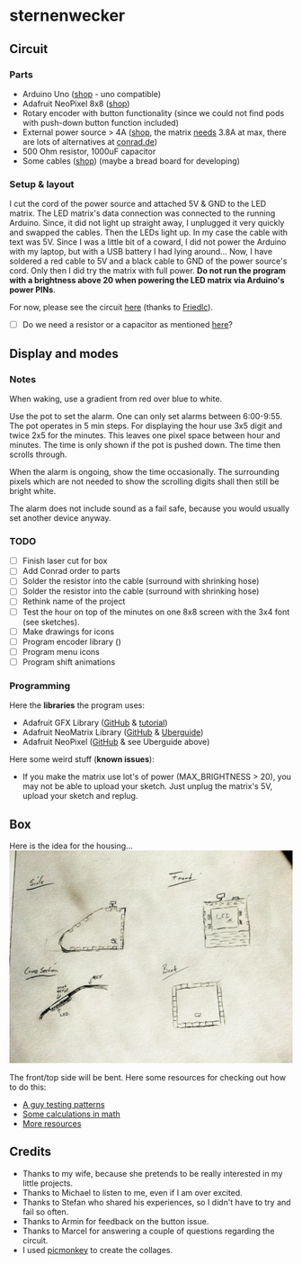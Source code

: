 # sternenwecker

## Circuit

### Parts

- Arduino Uno ([shop](http://www.amazon.de/SainSmart-Kompatibel-Entwicklungsbrett-ATmega328P-enthaltend/dp/B00760RLFO/ref=sr_1_6?ie=UTF8&qid=1425220236&sr=8-6&keywords=Sainsmart) - uno compatible)
- Adafruit NeoPixel 8x8 ([shop](http://www.flikto.de/products/adafruit-neopixel-neomatrix-8x8-64-rgb-led-pixel-matrix))
- Rotary encoder with button functionality (since we could not find pods with push-down button function included)
- External power source > 4A ([shop](http://www.amazon.de/dp/B004S7U4IO), the matrix [needs](https://learn.adafruit.com/adafruit-neopixel-uberguide/power) 3.8A at max, there are lots of alternatives at [conrad.de](http://conrad.de))
- 500 Ohm resistor, 1000uF capacitor
- Some cables ([shop](http://www.amazon.de/dp/B00PXBVRZS)) (maybe a bread board for developing)

### Setup & layout

I cut the cord of the power source and attached 5V & GND to the LED matrix. The LED matrix's data connection was connected to the running Arduino. Since, it did not light up straight away, I unplugged it very quickly and swapped the cables. Then the LEDs light up. In my case the cable with text was 5V. Since I was a little bit of a coward, I did not power the Arduino with my laptop, but with a USB battery I had lying around... Now, I have soldered a red cable to 5V and a black cable to GND of the power source's cord. Only then I did try the matrix with full power. **Do not run the program with a brightness above 20 when powering the LED matrix via Arduino's power PINs**.

For now, please see the circuit [here](http://www.instructables.com/file/F7F8GS5HRCK17ZT) (thanks to [Friedlc](http://www.instructables.com/id/25D-Edge-Lighting-Pixel-LED-Cube/step4/Wire-them-up/)).

* [ ] Do we need a resistor or a capacitor as mentioned [here](https://learn.adafruit.com/adafruit-neopixel-uberguide/power)?

## Display and modes

### Notes

When waking, use a gradient from red over blue to white.

Use the pot to set the alarm. One can only set alarms between 6:00-9:55. The pot operates in 5 min steps. For displaying the hour use 3x5 digit and twice 2x5 for the minutes. This leaves one pixel space between hour and minutes.
The time is only shown if the pot is pushed down. The time then scrolls through.

When the alarm is ongoing, show the time occasionally. The surrounding pixels which are not needed to show the scrolling digits shall then still be bright white.

The alarm does not include sound as a fail safe, because you would usually set another device anyway.

### TODO

- [ ] Finish laser cut for box
- [ ] Add Conrad order to parts
- [ ] Solder the resistor into the cable (surround with shrinking hose)
- [ ] Solder the resistor into the cable (surround with shrinking hose)
- [ ] Rethink name of the project
- [ ] Test the hour on top of the minutes on one 8x8 screen with the 3x4 font (see sketches).
- [ ] Make drawings for icons
- [ ] Program encoder library ()
- [ ] Program menu icons
- [ ] Program shift animations

### Programming

Here the **libraries** the program uses:

- Adafruit GFX Library ([GitHub](https://github.com/adafruit/Adafruit-GFX-Library) & [tutorial](https://learn.adafruit.com/adafruit-gfx-graphics-library/overview))
- Adafruit NeoMatrix Library ([GitHub](https://github.com/adafruit/Adafruit_NeoMatrix) & [Uberguide](https://learn.adafruit.com/adafruit-neopixel-uberguide/neomatrix-library))
- Adafruit NeoPixel ([GitHub](https://github.com/adafruit/Adafruit_NeoPixel) & see Uberguide above)

Here some weird stuff (**known issues**):

- If you make the matrix use lot's of power (MAX_BRIGHTNESS > 20), you may not be able to upload your sketch. Just unplug the matrix's 5V, upload your sketch and replug.

## Box

Here is the idea for the housing...
![box](https://raw.githubusercontent.com/motine/lightalarmy/master/studies/box-retro.jpg)

The front/top side will be bent. Here some resources for checking out how to do this:

* [A guy testing patterns](http://m.instructables.com/id/Curved-laser-bent-wood/?ALLSTEPS)
* [Some calculations in math](http://www.deferredprocrastination.co.uk/blog/2012/minimum-bend-radius/)
* [More resources](http://www.deferredprocrastination.co.uk/blog/category/def-proc/lattice-hinges/)


## Credits

* Thanks to my wife, because she pretends to be really interested in my little projects.
* Thanks to Michael to listen to me, even if I am over excited.
* Thanks to Stefan who shared his experiences, so I didn't have to try and fail so often. 
* Thanks to Armin for feedback on the button issue.
* Thanks to Marcel for answering a couple of questions regarding the circuit.
* I used [picmonkey](http://www.picmonkey.com/) to create the collages.
